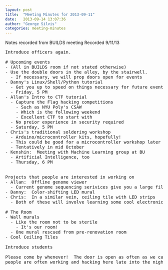 ```yaml
---
layout: post
title:  "Meeting Minutes for 2013-09-11"
date:   2013-09-14 13:07:36
author: "George Silvis"
categories: meeting-minutes
---
```


Notes recorded from BUILDS meeting
Recorded 9/11/13

<!-- more -->

<pre>
Introduce officers again.

# Upcoming events
- (All in BUILDS room if not stated otherwise)
- Use the double doors in the alley, by the stairwell.
  - If necessary, we will prop doors open for events
- Danny's Linux/Shell/Python tutorial
  - Get you up to speed on things necessary for future events
  - Friday, 5 PM
- Allan's Intro to CTF tutorial
  - Capture the Flag hacking competitions
    - Such as NYU Poly's CSAW
    - Which is the following weekend
    - Excellent CTF to start with
  - No preior experience in security required
  - Saturday, 5 PM
- Chris's traditional soldering workshop
  - Arduino/microcontroller kits, hopefully!
  - This could be good for a microcontroller workshop later
  - Tentatively in mid October
- Kenshin:  Meeting with Machine Learning group at BU
  - Artificial Intelligence, too
  - Thursday, 6 PM


Projects that people are interested in working on
- Allan:  Offline genome viewer
  - Current genome sequencing serivices give you a large file with little anotation
- Danny:  Color-shifting LED mural
- Chris:  In a similar vein, ceiling tile with LED strips
  - Both of these will involve learning some cool electronics

# The Room
- Wall murals
  - Like the room not to be sterile
    - It's our room!
  - One mural rescued from pre-renovation room
- Cool Ceiling Tiles

Introduce students

Please come by whenever!  The door is open as often as we can manage it, and
people are often working and hacking here late into the night.
</pre>
